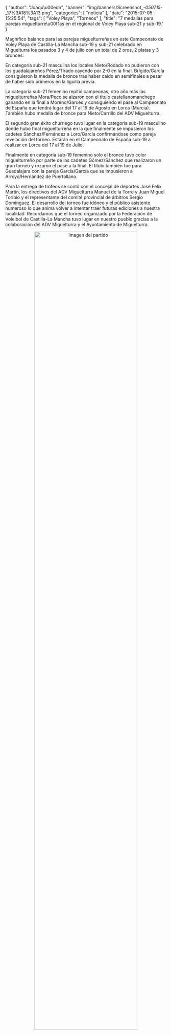 {
  "author": "Joaqu\u00edn", 
  "banner": "img/banners/Screenshot_-_050715_-_17%3A18%3A13.png", 
  "categories": [
    "noticia"
  ], 
  "date": "2015-07-05 15:25:54", 
  "tags": [
    "Voley Playa", 
    "Torneos"
  ], 
  "title": "7 medallas para parejas miguelturre\u00f1as en el regional de Voley Playa sub-21 y sub-19."
}

Magnífico balance para las parejas miguelturreñas en este Campeonato de Voley Playa de Castilla-La Mancha sub-19 y sub-21 celebrado en Miguelturra los pasados 3 y 4 de julio con un total de 2 oros, 2 platas y 3 bronces.

En categoría sub-21 masculina los locales Nieto/Rodado no pudieron con los guadalajareños Pérez/Tirado cayendo por 2-0 en la final. Brígido/García consiguieron la medalla de bronce tras haber caído en semifinales a pesar de haber sido primeros en la liguilla previa.

La categoría sub-21 femenino repitió campeonas, otro año más las miguelturreñas Mora/Peco se alzaron con el título castellanomanchego ganando en la final a Moreno/Garcés y consiguiendo el pase al Campeonato de España que tendrá lugar del 17 al 19 de Agosto en Lorca (Murcia). También hubo medalla de bronce para Nieto/Carrillo del ADV Miguelturra.

El segundo gran éxito churriego tuvo lugar en la categoría sub-19 masculino donde hubo final miguelturreña en la que finalmente se impusieron los cadetes Sánchez/Fernández a Loro/García confirmándose como pareja revelación del torneo. Estarán en el Campeonato de España sub-19 a realizar en Lorca del 17 al 19 de Julio.

Finalmente en categoría sub-19 femenino solo el bronce tuvo color miguelturreño por parte de las cadetes Gómez/Sánchez que realizaron un gran torneo y rozaron el pase a la final. El título también fue para Guadalajara con la pareja García/García que se impusieron a Arroyo/Hernández de Puertollano.

Para la entrega de trofeos se contó con el concejal de deportes José Félix Martín, los directivos del ADV Miguelturra Manuel de la Torre y Juan Miguel Toribio y el representante del comité provincial de árbitros Sergio Domínguez. El desarrollo del torneo fue idóneo y el público asistente numeroso lo que anima volver a intentar traer futuras ediciones a nuestra localidad. Recordamos que el torneo organizado por la Federación de Voleibol de Castilla-La Mancha tuvo lugar en nuestro pueblo gracias a la colaboración del ADV Miguelturra y el Ayuntamiento de Miguelturra.

<center>
<a target="_new" href="http://www.advmiguelturra.org/img/banners/Screenshot%20-%20050715%20-%2017%3A18%3A13.png"> 
<img alt="Imagen del partido" width="80%" align="center" src="http://www.advmiguelturra.org/img/banners/Screenshot%20-%20050715%20-%2017%3A18%3A13.png"/> </a> </center>

